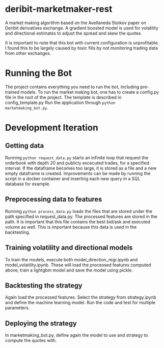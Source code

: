 # deribit-marketmaker-rest
A market making algorithm based on the Avellaneda Stoikov paper on Deribit derivatives exchange. A gradient boosted model is used for volatility and directional estimates to adjust the spread and skew the quotes. 

It is important to note that this bot with current configuration is unprofitable. I found this to be largely caused by toxic fills by not monitoring trading data from other exchanges.

# Running the Bot
The project contains everything you need to run the bot, including pre-trained models. 
To run the market making bot, one has to create a config.py file in the root of the project.
The template is described in config_template.py
Run the application through ``` python marketmaking_bot.py ```.

# Development Iteration
## Getting data
Running ``` python request_data.py ``` starts an infinite loop that request the orderbook with depth 20 and publicly excecuted trades, for a specified interval. If the dataframe becomes too large, it is stored as a file and a new empty dataframe is created.
Improvements can be made by running the script in a docker container and inserting each new query in a SQL database for example.

## Preprocessing data to features
Running ``` python process_data.py ``` loads the files that are stored under the path specified in request_data.py.
The processed features are stored in the path. It is important that this file contains the best bid/ask and executed volume as well. This is important because this data is used in the backtesting.

## Training volatility and directional models
To train the models, execute both model_direction_regr.ipynb and model_volatility.ipynb. These will load the processed features computed above, train a lightgbm model and save the model using pickle.

## Backtesting the strategy
Again load the processed features. Select the strategy from strategy.ipynb and define the machine learning model. Run the code and test for multiple parameters.

## Deploying the strategy
In marketmaking_bot.py, define again the model to use and strategy to compute the quotes with.
